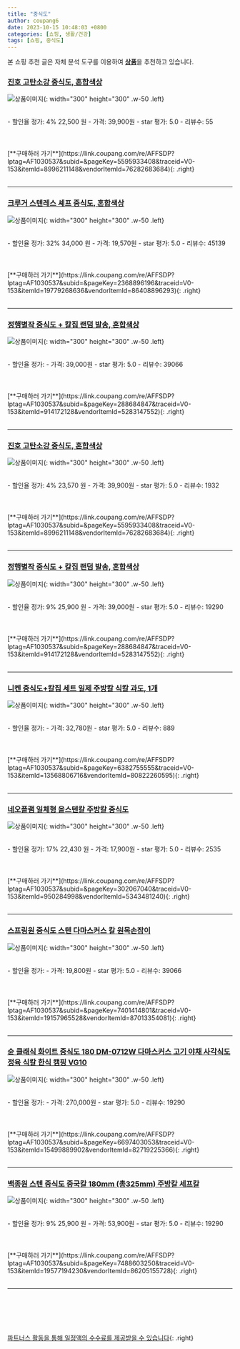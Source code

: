 ```yaml
---
title: "중식도"
author: coupang6
date: 2023-10-15 10:48:03 +0800
categories: [쇼핑, 생활/건강]
tags: [쇼핑, 중식도]
---
```


본 쇼핑 추천 글은 자체 분석 도구를 이용하여 [**상품**](https://link.coupang.com/a/bao1ui)을 추천하고 있습니다.

### [진호 고탄소강 중식도, 혼합색상](https://link.coupang.com/re/AFFSDP?lptag=AF1030537&subid=&pageKey=5595933408&traceid=V0-153&itemId=8996211148&vendorItemId=76282683684)

![상품이미지](https://thumbnail9.coupangcdn.com/thumbnails/remote/230x230ex/image/retail/images/5111749431492034-b9141656-13e1-49b9-a7f9-edb612c98bea.png){: width="300" height="300" .w-50 .left}


<br>
- 할인율 정가: 4%  22,500   원
- 가격: 39,900원
- star 평가: 5.0
- 리뷰수: 55
<br>
<br>
<br>
<br>
[**구매하러 가기**](https://link.coupang.com/re/AFFSDP?lptag=AF1030537&subid=&pageKey=5595933408&traceid=V0-153&itemId=8996211148&vendorItemId=76282683684){: .right}
<br>
<br>

---

### [크루거 스텐레스 셰프 중식도, 혼합색상](https://link.coupang.com/re/AFFSDP?lptag=AF1030537&subid=&pageKey=2368896196&traceid=V0-153&itemId=19779268636&vendorItemId=86408896293)

![상품이미지](https://thumbnail6.coupangcdn.com/thumbnails/remote/230x230ex/image/retail/images/2023/06/28/13/1/3b69d728-1364-4045-9753-658e7f123377.jpg){: width="300" height="300" .w-50 .left}


<br>
- 할인율 정가: 32%  34,000   원
- 가격: 19,570원
- star 평가: 5.0
- 리뷰수: 45139
<br>
<br>
<br>
<br>
[**구매하러 가기**](https://link.coupang.com/re/AFFSDP?lptag=AF1030537&subid=&pageKey=2368896196&traceid=V0-153&itemId=19779268636&vendorItemId=86408896293){: .right}
<br>
<br>

---

### [정행별작 중식도 + 칼집 랜덤 발송, 혼합색상](https://link.coupang.com/re/AFFSDP?lptag=AF1030537&subid=&pageKey=288684847&traceid=V0-153&itemId=914172128&vendorItemId=5283147552)

![상품이미지](https://thumbnail10.coupangcdn.com/thumbnails/remote/230x230ex/image/retail/images/2019/08/26/16/0/430d130a-9857-4b4d-aa7d-5129e9b5fc28.jpg){: width="300" height="300" .w-50 .left}


<br>
- 할인율 정가: 
- 가격: 39,000원
- star 평가: 5.0
- 리뷰수: 39066
<br>
<br>
<br>
<br>
[**구매하러 가기**](https://link.coupang.com/re/AFFSDP?lptag=AF1030537&subid=&pageKey=288684847&traceid=V0-153&itemId=914172128&vendorItemId=5283147552){: .right}
<br>
<br>

---

### [진호 고탄소강 중식도, 혼합색상](https://link.coupang.com/re/AFFSDP?lptag=AF1030537&subid=&pageKey=5595933408&traceid=V0-153&itemId=8996211148&vendorItemId=76282683684)

![상품이미지](https://thumbnail9.coupangcdn.com/thumbnails/remote/230x230ex/image/retail/images/5111749431492034-b9141656-13e1-49b9-a7f9-edb612c98bea.png){: width="300" height="300" .w-50 .left}


<br>
- 할인율 정가: 4%  23,570   원
- 가격: 39,900원
- star 평가: 5.0
- 리뷰수: 1932
<br>
<br>
<br>
<br>
[**구매하러 가기**](https://link.coupang.com/re/AFFSDP?lptag=AF1030537&subid=&pageKey=5595933408&traceid=V0-153&itemId=8996211148&vendorItemId=76282683684){: .right}
<br>
<br>

---

### [정행별작 중식도 + 칼집 랜덤 발송, 혼합색상](https://link.coupang.com/re/AFFSDP?lptag=AF1030537&subid=&pageKey=288684847&traceid=V0-153&itemId=914172128&vendorItemId=5283147552)

![상품이미지](https://thumbnail10.coupangcdn.com/thumbnails/remote/230x230ex/image/retail/images/2019/08/26/16/0/430d130a-9857-4b4d-aa7d-5129e9b5fc28.jpg){: width="300" height="300" .w-50 .left}


<br>
- 할인율 정가: 9%  25,900   원
- 가격: 39,000원
- star 평가: 5.0
- 리뷰수: 19290
<br>
<br>
<br>
<br>
[**구매하러 가기**](https://link.coupang.com/re/AFFSDP?lptag=AF1030537&subid=&pageKey=288684847&traceid=V0-153&itemId=914172128&vendorItemId=5283147552){: .right}
<br>
<br>

---

### [니켄 중식도+칼집 세트 일제 주방칼 식칼 과도, 1개](https://link.coupang.com/re/AFFSDP?lptag=AF1030537&subid=&pageKey=6382755555&traceid=V0-153&itemId=13568806716&vendorItemId=80822260595)

![상품이미지](https://thumbnail8.coupangcdn.com/thumbnails/remote/230x230ex/image/vendor_inventory/9bdb/39c90ad78ce942ef160f89a28ee2a429e3f7cf503ef82947b01754e7f94e.jpg){: width="300" height="300" .w-50 .left}


<br>
- 할인율 정가: 
- 가격: 32,780원
- star 평가: 5.0
- 리뷰수: 889
<br>
<br>
<br>
<br>
[**구매하러 가기**](https://link.coupang.com/re/AFFSDP?lptag=AF1030537&subid=&pageKey=6382755555&traceid=V0-153&itemId=13568806716&vendorItemId=80822260595){: .right}
<br>
<br>

---

### [네오플램 일체형 올스텐칼 주방칼 중식도](https://link.coupang.com/re/AFFSDP?lptag=AF1030537&subid=&pageKey=302067040&traceid=V0-153&itemId=950284998&vendorItemId=5343481240)

![상품이미지](https://thumbnail7.coupangcdn.com/thumbnails/remote/230x230ex/image/vendor_inventory/cd45/eae27d0d502bce2fe29cc2fa356dc6d7cd77c72b56f1d7c7894b6c5f4f69.jpg){: width="300" height="300" .w-50 .left}


<br>
- 할인율 정가: 17%  22,430   원
- 가격: 17,900원
- star 평가: 5.0
- 리뷰수: 2535
<br>
<br>
<br>
<br>
[**구매하러 가기**](https://link.coupang.com/re/AFFSDP?lptag=AF1030537&subid=&pageKey=302067040&traceid=V0-153&itemId=950284998&vendorItemId=5343481240){: .right}
<br>
<br>

---

### [스프링원 중식도 스텐 다마스커스 칼 원목손잡이](https://link.coupang.com/re/AFFSDP?lptag=AF1030537&subid=&pageKey=7401414801&traceid=V0-153&itemId=19157965528&vendorItemId=87013354081)

![상품이미지](https://thumbnail9.coupangcdn.com/thumbnails/remote/230x230ex/image/vendor_inventory/92cf/b15a0e83bb4a87d4349e61fd5ebf87e04cfe38f4f91cdc09657ea53bbcf2.jpg){: width="300" height="300" .w-50 .left}


<br>
- 할인율 정가: 
- 가격: 19,800원
- star 평가: 5.0
- 리뷰수: 39066
<br>
<br>
<br>
<br>
[**구매하러 가기**](https://link.coupang.com/re/AFFSDP?lptag=AF1030537&subid=&pageKey=7401414801&traceid=V0-153&itemId=19157965528&vendorItemId=87013354081){: .right}
<br>
<br>

---

### [슌 클래식 화이트 중식도 180 DM-0712W 다마스커스 고기 야채 사각식도 정육 식칼 한식 캠핑 VG10](https://link.coupang.com/re/AFFSDP?lptag=AF1030537&subid=&pageKey=6697403053&traceid=V0-153&itemId=15499889902&vendorItemId=82719225366)

![상품이미지](https://thumbnail8.coupangcdn.com/thumbnails/remote/230x230ex/image/vendor_inventory/b782/61828d1b485b7868f3f7430e560674a1e3f557c5984bdb491515cbac543d.jpg){: width="300" height="300" .w-50 .left}


<br>
- 할인율 정가: 
- 가격: 270,000원
- star 평가: 5.0
- 리뷰수: 19290
<br>
<br>
<br>
<br>
[**구매하러 가기**](https://link.coupang.com/re/AFFSDP?lptag=AF1030537&subid=&pageKey=6697403053&traceid=V0-153&itemId=15499889902&vendorItemId=82719225366){: .right}
<br>
<br>

---

### [백종원 스텐 중식도 중국칼 180mm (총325mm) 주방칼 세프칼](https://link.coupang.com/re/AFFSDP?lptag=AF1030537&subid=&pageKey=7488603250&traceid=V0-153&itemId=19577194230&vendorItemId=86205155728)

![상품이미지](https://thumbnail8.coupangcdn.com/thumbnails/remote/230x230ex/image/vendor_inventory/e5c8/190bf5b1170543700497a9d008e8fb08584c315d15ef1ae3aad4b207206a.jpg){: width="300" height="300" .w-50 .left}


<br>
- 할인율 정가: 9%  25,900   원
- 가격: 53,900원
- star 평가: 5.0
- 리뷰수: 19290
<br>
<br>
<br>
<br>
[**구매하러 가기**](https://link.coupang.com/re/AFFSDP?lptag=AF1030537&subid=&pageKey=7488603250&traceid=V0-153&itemId=19577194230&vendorItemId=86205155728){: .right}
<br>
<br>

---
<br><br><br><br><br> [파트너스 활동을 통해 일정액의 수수료를 제공받을 수 있습니다](https://link.coupang.com/a/bao1ui){: .right}